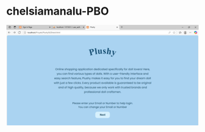 # chelsiamanalu-PBO
![image alt](https://github.com/chelsiaaa/chelsiamanalu-PBO/blob/38116220019dbefbdc0ab16e1bbb5a5f1b14d6ac/Dashboard.png)
